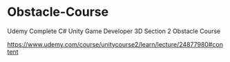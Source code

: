 # Obstacle-Course
 
Udemy
Complete C# Unity Game Developer 3D
Section 2
Obstacle Course

https://www.udemy.com/course/unitycourse2/learn/lecture/24877980#content
